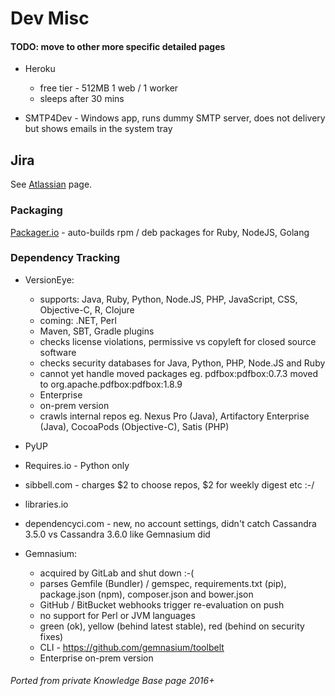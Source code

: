 # Dev Misc

#### TODO: move to other more specific detailed pages

- Heroku
  - free tier - 512MB 1 web / 1 worker
  - sleeps after 30 mins


- SMTP4Dev - Windows app, runs dummy SMTP server, does not delivery but shows emails in the system tray

## Jira

See [Atlassian](atlassian.md) page.

### Packaging

[Packager.io](https://packager.io/) - auto-builds rpm / deb packages for Ruby, NodeJS, Golang

### Dependency Tracking

- VersionEye:
  - supports: Java, Ruby, Python, Node.JS, PHP, JavaScript, CSS, Objective-C, R, Clojure
  - coming: .NET, Perl
  - Maven, SBT, Gradle plugins
  - checks license violations, permissive vs copyleft for closed source software
  - checks security databases for Java, Python, PHP, Node.JS and Ruby
  - cannot yet handle moved packages eg. pdfbox:pdfbox:0.7.3 moved to org.apache.pdfbox:pdfbox:1.8.9
  - Enterprise
  - on-prem version
  - crawls internal repos eg. Nexus Pro (Java), Artifactory Enterprise (Java), CocoaPods (Objective-C), Satis (PHP)

- PyUP
- Requires.io - Python only
- sibbell.com - charges $2 to choose repos, $2 for weekly digest etc :-/
- libraries.io
- dependencyci.com - new, no account settings, didn't catch Cassandra 3.5.0 vs Cassandra 3.6.0 like Gemnasium did

- Gemnasium:
  - acquired by GitLab and shut down :-(
  - parses Gemfile (Bundler) / gemspec, requirements.txt (pip), package.json (npm), composer.json and bower.json
  - GitHub / BitBucket webhooks trigger re-evaluation on push
  - no support for Perl or JVM languages
  - green (ok), yellow (behind latest stable), red (behind on security fixes)
  - CLI - https://github.com/gemnasium/toolbelt
  - Enterprise on-prem version

###### Ported from private Knowledge Base page 2016+
